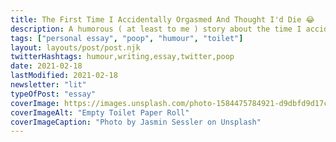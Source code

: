 ```yaml
---
title: The First Time I Accidentally Orgasmed And Thought I'd Die 😂
description: A humorous ( at least to me ) story about the time I accidentally orgasmed for the first time and thought I had a terminal disease and that I'd die.
tags: ["personal essay", "poop", "humour", "toilet"]
layout: layouts/post/post.njk
twitterHashtags: humour,writing,essay,twitter,poop
date: 2021-02-18
lastModified: 2021-02-18
newsletter: "lit"
typeOfPost: "essay"
coverImage: https://images.unsplash.com/photo-1584475784921-d9dbfd9d17ca?ixid=MXwxMjA3fDB8MHxwaG90by1wYWdlfHx8fGVufDB8fHw%3D&ixlib=rb-1.2.1&auto=format&fit=crop&w=1500&q=80
coverImageAlt: "Empty Toilet Paper Roll"
coverImageCaption: "Photo by Jasmin Sessler on Unsplash"
---
```

